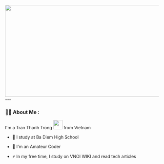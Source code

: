 <div align="center">
  <img src="https://media.giphy.com/media/dWesBcTLavkZuG35MI/giphy.gif" width="600" height="300"/>
</div>
---

### :woman_technologist: About Me :
I'm a Tran Thanh Trong <img src="https://media.giphy.com/media/WUlplcMpOCEmTGBtBW/giphy.gif" width="30"> from Vietnam
- :telescope: I study at Ba Diem High School

- :seedling: I'm an Amateur Coder

- :zap: In my free time, I study on VNOI WIKI and read tech articles
